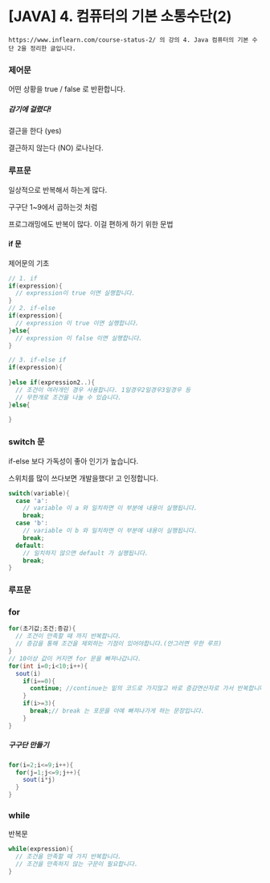 # [JAVA] 4. 컴퓨터의 기본 소통수단(2)

```
https://www.inflearn.com/course-status-2/ 의 강의 4. Java 컴퓨터의 기본 수단 2을 정리한 글입니다.
```



### 제어문

어떤 상황을 true / false 로 반환합니다.



##### 감기에 걸렸다!

결근을 한다 (yes)

결근하지 않는다 (NO) 로나뉜다.



### 루프문

일상적으로 반복해서 하는게 많다.

구구단 1~9에서 곱하는것 처럼

프로그래밍에도 반복이 많다. 이걸 편하게 하기 위한 문법



#### if 문

제어문의 기초

```java
// 1. if
if(expression){
  // expression이 true 이면 실행합니다.
}
// 2. if-else
if(expression){
  // expression 이 true 이면 실행합니다.
}else{
  // expression 이 false 이면 실행합니다.
}

// 3. if-else if
if(expression){
  
}else if(expression2..){
  // 조건이 여러개인 경우 사용합니다. 1일경우2일경우3일경우 등
  // 무한개로 조건을 나눌 수 있습니다.
}else{
  
}
```



### switch 문

if-else 보다 가독성이 좋아 인기가 높습니다.

스위치를 많이 쓰다보면 개발을했다! 고 인정합니다.

```java
switch(variable){
  case 'a':
    // variable 이 a 와 일치하면 이 부분에 내용이 실행됩니다.
    break;
  case 'b':
    // variable 이 b 와 일치하면 이 부분에 내용이 실행됩니다.
    break;
  default:
    // 일치하지 않으면 default 가 실행됩니다.
    break;
}
```



### 루프문

### for

```java
for(초기값;조건;증감){
  // 조건이 만족할 때 까지 반복합니다.
  // 증감을 통해 조건을 제외하는 기점이 있어야합니다.(안그러면 무한 루프)
}
// 10이상 값이 커지면 for 문을 빠져나갑니다.
for(int i=0;i<10;i++){
  sout(i)
    if(i==0){
      continue; //continue는 밑의 코드로 가지않고 바로 증감연산자로 가서 반복합니다.
    }
    if(i>=3){
      break;// break 는 포문을 아예 빠져나가게 하는 문장입니다.
    }
}
```



##### 구구단 만들기

```java
for(i=2;i<=9;i++){
  for(j=1;j<=9;j++){
    sout(i*j)
  }
}
```



### while 

반복문

```java
while(expression){
  // 조건을 만족할 때 가지 반복합니다.
  // 조건을 만족하지 않는 구문이 필요합니다.
}
```

